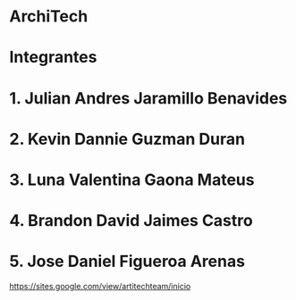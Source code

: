 # ArchiTech

# Integrantes
# 1. Julian Andres Jaramillo Benavides



# 2. Kevin Dannie Guzman Duran



# 3. Luna Valentina Gaona Mateus



# 4. Brandon David Jaimes Castro



# 5. Jose Daniel Figueroa Arenas

https://sites.google.com/view/artitechteam/inicio


